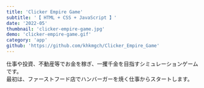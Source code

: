 ```yaml
---
title: 'Clicker Empire Game'
subtitle: '【 HTML + CSS + JavaScript 】'
date: '2022-05'
thumbnail: 'clicker-empire-game.jpg'
demo: 'clicker-empire-game.gif'
category: 'app'
github: 'https://github.com/khkmgch/Clicker_Empire_Game'
---
```


仕事や投資、不動産等でお金を稼ぎ、一攫千金を目指すシミュレーションゲームです。  
最初は、ファーストフード店でハンバーガーを焼く仕事からスタートします。
